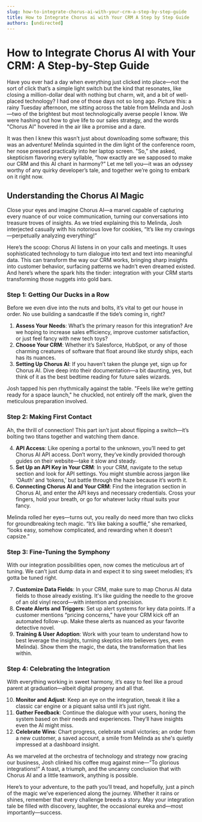 ```yaml
---
slug: how-to-integrate-chorus-ai-with-your-crm-a-step-by-step-guide
title: How to Integrate Chorus ai with Your CRM A Step by Step Guide
authors: [undirected]
---
```



# How to Integrate Chorus AI with Your CRM: A Step-by-Step Guide

Have you ever had a day when everything just clicked into place—not the sort of click that’s a simple light switch but the kind that resonates, like closing a million-dollar deal with nothing but charm, wit, and a bit of well-placed technology? I had one of those days not so long ago. Picture this: a rainy Tuesday afternoon, me sitting across the table from Melinda and Josh—two of the brightest but most technologically averse people I know. We were hashing out how to give life to our sales strategy, and the words "Chorus AI" hovered in the air like a promise and a dare.

It was then I knew this wasn’t just about downloading some software; this was an adventure! Melinda squinted in the dim light of the conference room, her nose pressed practically into her laptop screen. "So,” she asked, skepticism flavoring every syllable, “how exactly are we sapposed to make our CRM and this AI chant in harmony?” Let me tell you—it was an odyssey worthy of any quirky developer’s tale, and together we’re going to embark on it right now.

## Understanding the Chorus AI Magic

Close your eyes and imagine Chorus AI—a marvel capable of capturing every nuance of our voice communication, turning our conversations into treasure troves of insights. As we tried explaining this to Melinda, Josh interjected casually with his notorious love for cookies, “It’s like my cravings—perpetually analyzing everything!”

Here’s the scoop: Chorus AI listens in on your calls and meetings. It uses sophisticated technology to turn dialogue into text and text into meaningful data. This can transform the way our CRM works, bringing sharp insights into customer behavior, surfacing patterns we hadn’t even dreamed existed. And here’s where the spark hits the tinder: integration with your CRM starts transforming those nuggets into gold bars.

### Step 1: Getting Our Ducks in a Row

Before we even dive into the nuts and bolts, it’s vital to get our house in order. No use building a sandcastle if the tide’s coming in, right?

1. **Assess Your Needs**: What’s the primary reason for this integration? Are we hoping to increase sales efficiency, improve customer satisfaction, or just feel fancy with new tech toys?
2. **Choose Your CRM**: Whether it’s Salesforce, HubSpot, or any of those charming creatures of software that float around like sturdy ships, each has its nuances.
3. **Setting Up Chorus AI**: If you haven’t taken the plunge yet, sign up for Chorus AI. Dive deep into their documentation—a bit daunting, yes, but think of it as the best bedtime reading for future sales wizards.

Josh tapped his pen rhythmically against the table. "Feels like we’re getting ready for a space launch," he chuckled, not entirely off the mark, given the meticulous preparation involved.

### Step 2: Making First Contact

Ah, the thrill of connection! This part isn’t just about flipping a switch—it’s bolting two titans together and watching them dance.

4. **API Access**: Like opening a portal to the unknown, you’ll need to get Chorus AI API access. Don’t worry, they’ve kindly provided thorough guides on their website—take it slow and steady.
5. **Set Up an API Key in Your CRM**: In your CRM, navigate to the setup section and look for API settings. You might stumble across jargon like ‘OAuth’ and ‘tokens,’ but battle through the haze because it’s worth it.
6. **Connecting Chorus AI and Your CRM**: Find the integration section in Chorus AI, and enter the API keys and necessary credentials. Cross your fingers, hold your breath, or go for whatever lucky ritual suits your fancy.

Melinda rolled her eyes—turns out, you really do need more than two clicks for groundbreaking tech magic. “It’s like baking a soufflé,” she remarked, “looks easy, somehow complicated, and rewarding when it doesn’t capsize.”

### Step 3: Fine-Tuning the Symphony

With our integration possibilities open, now comes the meticulous art of tuning. We can’t just dump data in and expect it to sing sweet melodies; it’s gotta be tuned right.

7. **Customize Data Fields**: In your CRM, make sure to map Chorus AI data fields to those already existing. It's like guiding the needle to the groove of an old vinyl record—with intention and precision.
8. **Create Alerts and Triggers**: Set up alert systems for key data points. If a customer mentions “pricing concerns,” have your CRM kick off an automated follow-up. Make these alerts as nuanced as your favorite detective novel.
9. **Training & User Adoption**: Work with your team to understand how to best leverage the insights, turning skeptics into believers (yes, even Melinda). Show them the magic, the data, the transformation that lies within.

### Step 4: Celebrating the Integration

With everything working in sweet harmony, it’s easy to feel like a proud parent at graduation—albeit digital progeny and all that.

10. **Monitor and Adjust**: Keep an eye on the integration, tweak it like a classic car engine or a piquant salsa until it’s just right.
11. **Gather Feedback**: Continue the dialogue with your users, honing the system based on their needs and experiences. They’ll have insights even the AI might miss.
12. **Celebrate Wins**: Chart progress, celebrate small victories; an order from a new customer, a saved account, a smile from Melinda as she's quietly impressed at a dashboard insight.

As we marveled at the orchestra of technology and strategy now gracing our business, Josh clinked his coffee mug against mine—“To glorious integrations!” A toast, a triumph, and the uncanny conclusion that with Chorus AI and a little teamwork, anything is possible.

Here’s to your adventure, to the path you’ll tread, and hopefully, just a pinch of the magic we’ve experienced along the journey. Whether it rains or shines, remember that every challenge breeds a story. May your integration tale be filled with discovery, laughter, the occasional eureka and—most importantly—success.